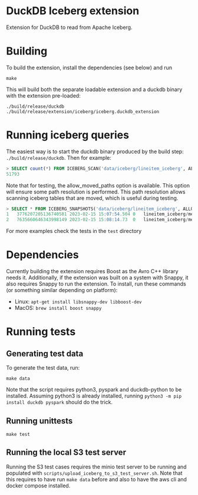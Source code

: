 # DuckDB Iceberg extension
Extension for DuckDB to read from Apache Iceberg.

# Building
To build the extension, install the dependencies (see below) and run
```shell
make
```
This will build both the separate loadable extension and a duckdb binary with the extension pre-loaded:
```shell
./build/release/duckdb
./build/release/extension/iceberg/iceberg.duckdb_extension
```

# Running iceberg queries
The easiest way is to start the duckdb binary produced by the build step: `./build/release/duckdb`. Then for example:
```SQL
> SELECT count(*) FROM ICEBERG_SCAN('data/iceberg/lineitem_iceberg', ALLOW_MOVED_PATHS=TRUE);
51793
```
Note that for testing, the allow_moved_paths option is available. This option will ensure some path resolution is performed. This
path resolution allows scanning iceberg tables that are moved, which is useful during testing.

```SQL
> SELECT * FROM ICEBERG_SNAPSHOTS('data/iceberg/lineitem_iceberg', ALLOW_MOVED_PATHS=TRUE);
1	3776207205136740581	2023-02-15 15:07:54.504	0	lineitem_iceberg/metadata/snap-3776207205136740581-1-cf3d0be5-cf70-453d-ad8f-48fdc412e608.avro
2	7635660646343998149	2023-02-15 15:08:14.73	0	lineitem_iceberg/metadata/snap-7635660646343998149-1-10eaca8a-1e1c-421e-ad6d-b232e5ee23d3.avro
```
For more examples check the tests in the `test` directory

# Dependencies
Currently building the extension requires Boost as the Avro C++ library needs it. Additionally, if the extension was built on a system with Snappy, it also requires
Snappy to run the extension. To install, run these commands (or something similar depending on platform):
- Linux: `apt-get install libsnappy-dev libboost-dev`
- MacOS: `brew install boost snappy`

# Running tests
## Generating test data
To generate the test data, run:
```shell
make data
```
Note that the script requires python3, pyspark and duckdb-python to be installed. Assuming python3 is already installed,
running `python3 -m pip install duckdb pyspark` should do the trick.

## Running unittests
```shell
make test 
```

## Running the local S3 test server
Running the S3 test cases requires the minio test server to be running and populated with `scripts/upload_iceberg_to_s3_test_server.sh`.
Note that this requires to have run `make data` before and also to have the aws cli and docker compose installed.